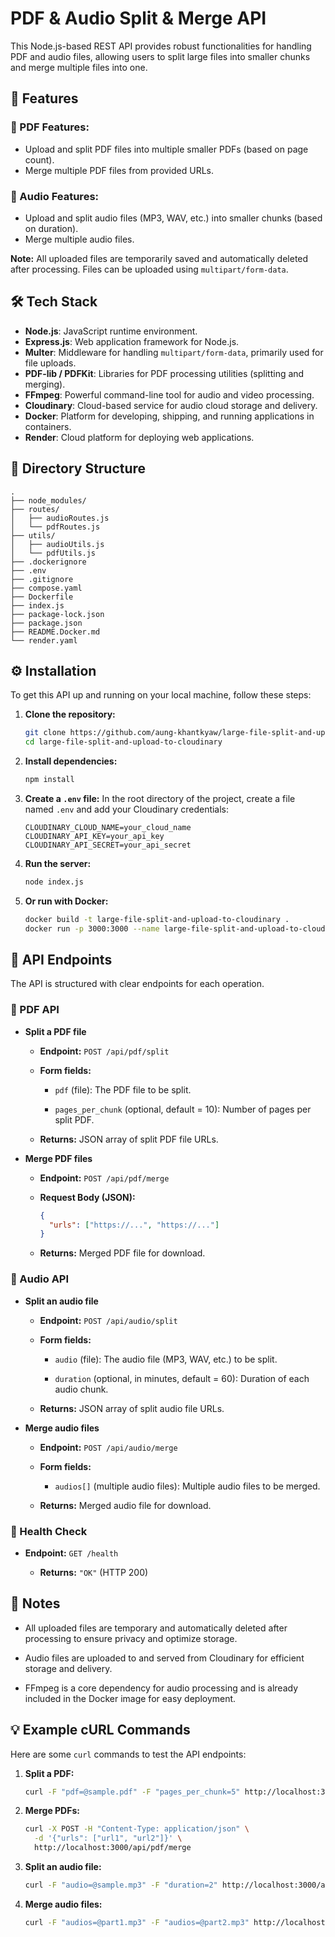 # PDF & Audio Split & Merge API
This Node.js-based REST API provides robust functionalities for handling PDF and audio files, allowing users to split large files into smaller chunks and merge multiple files into one.

## 🚀 Features

### 📘 PDF Features:

* Upload and split PDF files into multiple smaller PDFs (based on page count).
* Merge multiple PDF files from provided URLs.

### 🎵 Audio Features:

* Upload and split audio files (MP3, WAV, etc.) into smaller chunks (based on duration).
* Merge multiple audio files.

**Note:** All uploaded files are temporarily saved and automatically deleted after processing. Files can be uploaded using `multipart/form-data`.

## 🛠️ Tech Stack

* **Node.js**: JavaScript runtime environment.
* **Express.js**: Web application framework for Node.js.
* **Multer**: Middleware for handling `multipart/form-data`, primarily used for file uploads.
* **PDF-lib / PDFKit**: Libraries for PDF processing utilities (splitting and merging).
* **FFmpeg**: Powerful command-line tool for audio and video processing.
* **Cloudinary**: Cloud-based service for audio cloud storage and delivery.
* **Docker**: Platform for developing, shipping, and running applications in containers.
* **Render**: Cloud platform for deploying web applications.

## 📁 Directory Structure

```
.
├── node_modules/
├── routes/
│   ├── audioRoutes.js
│   └── pdfRoutes.js
├── utils/
│   ├── audioUtils.js
│   └── pdfUtils.js
├── .dockerignore
├── .env
├── .gitignore
├── compose.yaml
├── Dockerfile
├── index.js
├── package-lock.json
├── package.json
├── README.Docker.md
└── render.yaml
```

## ⚙️ Installation

To get this API up and running on your local machine, follow these steps:

1.  **Clone the repository:**

    ```bash
    git clone https://github.com/aung-khantkyaw/large-file-split-and-upload-to-cloudinary
    cd large-file-split-and-upload-to-cloudinary

    ```

2.  **Install dependencies:**

    ```bash
    npm install

    ```

3.  **Create a `.env` file:**
    In the root directory of the project, create a file named `.env` and add your Cloudinary credentials:

    ```dotenv
    CLOUDINARY_CLOUD_NAME=your_cloud_name
    CLOUDINARY_API_KEY=your_api_key
    CLOUDINARY_API_SECRET=your_api_secret

    ```

4.  **Run the server:**

    ```bash
    node index.js

    ```

5.  **Or run with Docker:**

    ```bash
    docker build -t large-file-split-and-upload-to-cloudinary .
    docker run -p 3000:3000 --name large-file-split-and-upload-to-cloudinary -d --env CLOUDINARY_CLOUD_NAME=your_cloud_name --env CLOUDINARY_API_KEY=your_api_key --env CLOUDINARY_API_SECRET=your_api_secret large-file-split-and-upload-to-cloudinary

    ```

## 🚀 API Endpoints

The API is structured with clear endpoints for each operation.

### 📘 PDF API

* **Split a PDF file**

    * **Endpoint:** `POST /api/pdf/split`

    * **Form fields:**

        * `pdf` (file): The PDF file to be split.

        * `pages_per_chunk` (optional, default = 10): Number of pages per split PDF.

    * **Returns:** JSON array of split PDF file URLs.

* **Merge PDF files**

    * **Endpoint:** `POST /api/pdf/merge`

    * **Request Body (JSON):**

        ```json
        {
          "urls": ["https://...", "https://..."]
        }

        ```

    * **Returns:** Merged PDF file for download.

### 🎵 Audio API

* **Split an audio file**

    * **Endpoint:** `POST /api/audio/split`

    * **Form fields:**

        * `audio` (file): The audio file (MP3, WAV, etc.) to be split.

        * `duration` (optional, in minutes, default = 60): Duration of each audio chunk.

    * **Returns:** JSON array of split audio file URLs.

* **Merge audio files**

    * **Endpoint:** `POST /api/audio/merge`

    * **Form fields:**

        * `audios[]` (multiple audio files): Multiple audio files to be merged.

    * **Returns:** Merged audio file for download.

### 📍 Health Check

* **Endpoint:** `GET /health`

    * **Returns:** `"OK"` (HTTP 200)

## 📝 Notes

* All uploaded files are temporary and automatically deleted after processing to ensure privacy and optimize storage.

* Audio files are uploaded to and served from Cloudinary for efficient storage and delivery.

* FFmpeg is a core dependency for audio processing and is already included in the Docker image for easy deployment.

## 💡 Example cURL Commands

Here are some `curl` commands to test the API endpoints:

1.  **Split a PDF:**

    ```bash
    curl -F "pdf=@sample.pdf" -F "pages_per_chunk=5" http://localhost:3000/api/pdf/split

    ```

2.  **Merge PDFs:**

    ```bash
    curl -X POST -H "Content-Type: application/json" \
      -d '{"urls": ["url1", "url2"]}' \
      http://localhost:3000/api/pdf/merge

    ```

3.  **Split an audio file:**

    ```bash
    curl -F "audio=@sample.mp3" -F "duration=2" http://localhost:3000/api/audio/split

    ```

4.  **Merge audio files:**

    ```bash
    curl -F "audios=@part1.mp3" -F "audios=@part2.mp3" http://localhost:3000/api/audio/merge

    ```
